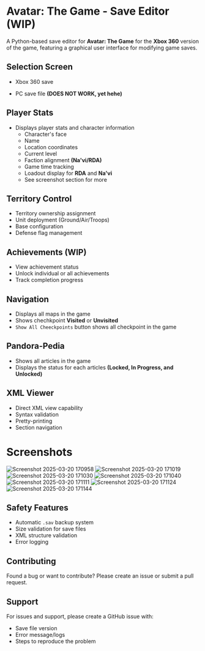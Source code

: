 # Avatar: The Game  - Save Editor (WIP)

A Python-based save editor for **Avatar: The Game** for the **Xbox 360** version of the game, featuring a graphical user interface for modifying game saves.

## Selection Screen
- Xbox 360 save

- PC save file **(DOES NOT WORK, yet hehe)**

## Player Stats
- Displays player stats and character information
  - Character's face
  - Name
  - Location coordinates
  - Current level
  - Faction alignment **(Na'vi/RDA)**
  - Game time tracking
  - Loadout display for **RDA** and **Na'vi**
  - See screenshot section for more
    
## Territory Control
- Territory ownership assignment
- Unit deployment (Ground/Air/Troops)
- Base configuration
- Defense flag management

## Achievements **(WIP)**
- View achievement status
- Unlock individual or all achievements
- Track completion progress

## Navigation
- Displays all maps in the game
- Shows chechkpoint **Visited** or **Unvisited**
- `Show All Cheeckpoints` button shows all checkpoint in the game

## Pandora-Pedia
- Shows all articles in the game
- Displays the status for each articles **(Locked, In Progress, and Unlocked)**

## XML Viewer
- Direct XML view capability
- Syntax validation
- Pretty-printing
- Section navigation

# Screenshots
![Screenshot 2025-03-20 170958](https://github.com/user-attachments/assets/3fd042a9-2088-4747-90f4-ae0525329aa3)
![Screenshot 2025-03-20 171019](https://github.com/user-attachments/assets/a259f108-ddcf-4043-bff6-be3c074281bd)
![Screenshot 2025-03-20 171030](https://github.com/user-attachments/assets/4a007b29-6268-419a-a09a-d3bfa0b70417)
![Screenshot 2025-03-20 171040](https://github.com/user-attachments/assets/38f87556-758c-4a93-b189-6dfe56bac1e5)
![Screenshot 2025-03-20 171111](https://github.com/user-attachments/assets/3a6ce92c-4b89-41a2-8319-8f39134fce79)
![Screenshot 2025-03-20 171124](https://github.com/user-attachments/assets/cbc9c9cb-0b58-4c94-9834-d75c704c9fa7)
![Screenshot 2025-03-20 171144](https://github.com/user-attachments/assets/dde6bf94-a1e0-4c0a-88f6-02aedba47a68)


## Safety Features
- Automatic `.sav` backup system
- Size validation for save files
- XML structure validation
- Error logging

## Contributing
Found a bug or want to contribute? Please create an issue or submit a pull request.

## Support
For issues and support, please create a GitHub issue with:
- Save file version
- Error message/logs
- Steps to reproduce the problem
